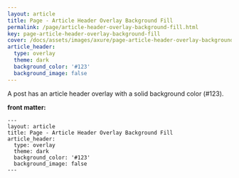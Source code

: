 ```yaml
---
layout: article
title: Page - Article Header Overlay Background Fill
permalink: /page/article-header-overlay-background-fill.html
key: page-article-header-overlay-background-fill
cover: /docs/assets/images/axure/page-article-header-overlay-background-fill.jpg
article_header:
  type: overlay
  theme: dark
  background_color: '#123'
  background_image: false
---
```


A post has an article header overlay with a solid background color (#123).

<!--more-->

**front matter:**

    ---
    layout: article
    title: Page - Article Header Overlay Background Fill
    article_header:
      type: overlay
      theme: dark
      background_color: '#123'
      background_image: false
    ---